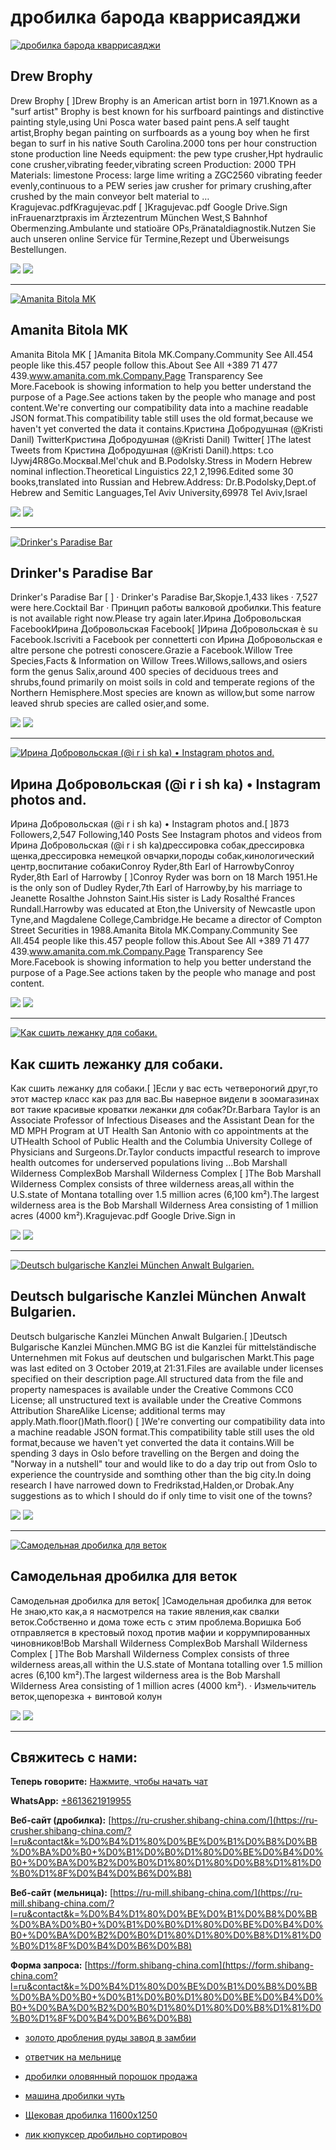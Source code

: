 # дробилка барода кваррисаяджи

<a href="https://swt.shibang-china.com/?l=ru&img&k=%D0%B4%D1%80%D0%BE%D0%B1%D0%B8%D0%BB%D0%BA%D0%B0+%D0%B1%D0%B0%D1%80%D0%BE%D0%B4%D0%B0+%D0%BA%D0%B2%D0%B0%D1%80%D1%80%D0%B8%D1%81%D0%B0%D1%8F%D0%B4%D0%B6%D0%B8" target="_blank">![дробилка барода кваррисаяджи](http://static.shibang-china.com/all-800x300/414.jpg)</a>

## Drew Brophy
Drew Brophy [ ]Drew Brophy is an American artist born in 1971.Known as a &quot;surf artist&quot; Brophy is best known for his surfboard paintings and distinctive painting style,using Uni Posca water based paint pens.A self taught artist,Brophy began painting on surfboards as a young boy when he first began to surf in his native South Carolina.2000 tons per hour construction stone production line Needs equipment: the pew type crusher,Hpt hydraulic cone crusher,vibrating feeder,vibrating screen Production: 2000 TPH Materials: limestone Process: large lime writing a ZGC2560 vibrating feeder evenly,continuous to a PEW series jaw crusher for primary crushing,after crushed by the main conveyor belt material to …Kragujevac.pdfKragujevac.pdf [ ]Kragujevac.pdf Google Drive.Sign inFrauenarztpraxis im &#196;rztezentrum M&#252;nchen West,S Bahnhof Obermenzing.Ambulante und statio&#228;re OPs,Pr&#228;nataldiagnostik.Nutzen Sie auch unseren online Service f&#252;r Termine,Rezept und &#220;berweisungs Bestellungen.


<a href="https://whatsapp.shibangsoft.com/WhatsApp.php" target="_blank" title="WhatsApp">![](http://static.shibang-china.com/icon/whatsapp.png)</a> <a href="https://swt.shibang-china.com/?l=ru&icon&k=%D0%B4%D1%80%D0%BE%D0%B1%D0%B8%D0%BB%D0%BA%D0%B0+%D0%B1%D0%B0%D1%80%D0%BE%D0%B4%D0%B0+%D0%BA%D0%B2%D0%B0%D1%80%D1%80%D0%B8%D1%81%D0%B0%D1%8F%D0%B4%D0%B6%D0%B8" target="_blank">![](http://static.shibang-china.com/icon/chat-ru.png)</a>

---

<a href="https://swt.shibang-china.com/?l=ru&img&k=%D0%B4%D1%80%D0%BE%D0%B1%D0%B8%D0%BB%D0%BA%D0%B0+%D0%B1%D0%B0%D1%80%D0%BE%D0%B4%D0%B0+%D0%BA%D0%B2%D0%B0%D1%80%D1%80%D0%B8%D1%81%D0%B0%D1%8F%D0%B4%D0%B6%D0%B8" target="_blank">![Amanita Bitola MK](http://static.shibang-china.com/all-800x300/340.jpg)</a>

## Amanita Bitola MK
Amanita Bitola MK [ ]Amanita Bitola MK.Company.Community See All.454 people like this.457 people follow this.About See All +389 71 477 439.www.amanita.com.mk.Company.Page Transparency See More.Facebook is showing information to help you better understand the purpose of a Page.See actions taken by the people who manage and post content.We're converting our compatibility data into a machine readable JSON format.This compatibility table still uses the old format,because we haven't yet converted the data it contains.Кристина Добродушная (@Kristi Danil) TwitterКристина Добродушная (@Kristi Danil) Twitter[ ]The latest Tweets from Кристина Добродушная (@Kristi Danil).https: t.co IJywj4R8Go.МоскваI.Mel'chuk and B.Podolsky.Stress in Modern Hebrew nominal inflection.Theoretical Linguistics 22,1 2,1996.Edited some 30 books,translated into Russian and Hebrew.Address: Dr.B.Podolsky,Dept.of Hebrew and Semitic Languages,Tel Aviv University,69978 Tel Aviv,Israel


<a href="https://whatsapp.shibangsoft.com/WhatsApp.php" target="_blank" title="WhatsApp">![](http://static.shibang-china.com/icon/whatsapp.png)</a> <a href="https://swt.shibang-china.com/?l=ru&icon&k=%D0%B4%D1%80%D0%BE%D0%B1%D0%B8%D0%BB%D0%BA%D0%B0+%D0%B1%D0%B0%D1%80%D0%BE%D0%B4%D0%B0+%D0%BA%D0%B2%D0%B0%D1%80%D1%80%D0%B8%D1%81%D0%B0%D1%8F%D0%B4%D0%B6%D0%B8" target="_blank">![](http://static.shibang-china.com/icon/chat-ru.png)</a>

---

<a href="https://swt.shibang-china.com/?l=ru&img&k=%D0%B4%D1%80%D0%BE%D0%B1%D0%B8%D0%BB%D0%BA%D0%B0+%D0%B1%D0%B0%D1%80%D0%BE%D0%B4%D0%B0+%D0%BA%D0%B2%D0%B0%D1%80%D1%80%D0%B8%D1%81%D0%B0%D1%8F%D0%B4%D0%B6%D0%B8" target="_blank">![Drinker's Paradise Bar](http://static.shibang-china.com/all-800x300/419.jpg)</a>

## Drinker's Paradise Bar
Drinker's Paradise Bar [ ]&nbsp;&#0183;&#32;Drinker's Paradise Bar,Skopje.1,433 likes &#183; 7,527 were here.Cocktail Bar&nbsp;&#0183;&#32;Принцип работы валковой дробилки.This feature is not available right now.Please try again later.Ирина Добровольская FacebookИрина Добровольская Facebook[ ]Ирина Добровольская &#232; su Facebook.Iscriviti a Facebook per connetterti con Ирина Добровольская e altre persone che potresti conoscere.Grazie a Facebook.Willow Tree Species,Facts &amp; Information on Willow Trees.Willows,sallows,and osiers form the genus Salix,around 400 species of deciduous trees and shrubs,found primarily on moist soils in cold and temperate regions of the Northern Hemisphere.Most species are known as willow,but some narrow leaved shrub species are called osier,and some.


<a href="https://whatsapp.shibangsoft.com/WhatsApp.php" target="_blank" title="WhatsApp">![](http://static.shibang-china.com/icon/whatsapp.png)</a> <a href="https://swt.shibang-china.com/?l=ru&icon&k=%D0%B4%D1%80%D0%BE%D0%B1%D0%B8%D0%BB%D0%BA%D0%B0+%D0%B1%D0%B0%D1%80%D0%BE%D0%B4%D0%B0+%D0%BA%D0%B2%D0%B0%D1%80%D1%80%D0%B8%D1%81%D0%B0%D1%8F%D0%B4%D0%B6%D0%B8" target="_blank">![](http://static.shibang-china.com/icon/chat-ru.png)</a>

---

<a href="https://swt.shibang-china.com/?l=ru&img&k=%D0%B4%D1%80%D0%BE%D0%B1%D0%B8%D0%BB%D0%BA%D0%B0+%D0%B1%D0%B0%D1%80%D0%BE%D0%B4%D0%B0+%D0%BA%D0%B2%D0%B0%D1%80%D1%80%D0%B8%D1%81%D0%B0%D1%8F%D0%B4%D0%B6%D0%B8" target="_blank">![Ирина Добровольская (@i r i sh ka) • Instagram photos and.](http://static.shibang-china.com/all-800x300/238.jpg)</a>

## Ирина Добровольская (@i r i sh ka) • Instagram photos and.
Ирина Добровольская (@i r i sh ka) • Instagram photos and.[ ]873 Followers,2,547 Following,140 Posts See Instagram photos and videos from Ирина Добровольская (@i r i sh ka)дрессировка собак,дрессировка щенка,дрессировка немецкой овчарки,породы собак,кинологический центр,воспитание собакиConroy Ryder,8th Earl of HarrowbyConroy Ryder,8th Earl of Harrowby [ ]Conroy Ryder was born on 18 March 1951.He is the only son of Dudley Ryder,7th Earl of Harrowby,by his marriage to Jeanette Rosalthe Johnston Saint.His sister is Lady Rosalth&#233; Frances Rundall.Harrowby was educated at Eton,the University of Newcastle upon Tyne,and Magdalene College,Cambridge.He became a director of Compton Street Securities in 1988.Amanita Bitola MK.Company.Community See All.454 people like this.457 people follow this.About See All +389 71 477 439.www.amanita.com.mk.Company.Page Transparency See More.Facebook is showing information to help you better understand the purpose of a Page.See actions taken by the people who manage and post content.


<a href="https://whatsapp.shibangsoft.com/WhatsApp.php" target="_blank" title="WhatsApp">![](http://static.shibang-china.com/icon/whatsapp.png)</a> <a href="https://swt.shibang-china.com/?l=ru&icon&k=%D0%B4%D1%80%D0%BE%D0%B1%D0%B8%D0%BB%D0%BA%D0%B0+%D0%B1%D0%B0%D1%80%D0%BE%D0%B4%D0%B0+%D0%BA%D0%B2%D0%B0%D1%80%D1%80%D0%B8%D1%81%D0%B0%D1%8F%D0%B4%D0%B6%D0%B8" target="_blank">![](http://static.shibang-china.com/icon/chat-ru.png)</a>

---

<a href="https://swt.shibang-china.com/?l=ru&img&k=%D0%B4%D1%80%D0%BE%D0%B1%D0%B8%D0%BB%D0%BA%D0%B0+%D0%B1%D0%B0%D1%80%D0%BE%D0%B4%D0%B0+%D0%BA%D0%B2%D0%B0%D1%80%D1%80%D0%B8%D1%81%D0%B0%D1%8F%D0%B4%D0%B6%D0%B8" target="_blank">![Как сшить лежанку для собаки.](http://static.shibang-china.com/all-800x300/900.jpg)</a>

## Как сшить лежанку для собаки.
Как сшить лежанку для собаки.[ ]Если у вас есть четвероногий друг,то этот мастер класс как раз для вас.Вы наверное видели в зоомагазинах вот такие красивые кроватки лежанки для собак?Dr.Barbara Taylor is an Associate Professor of Infectious Diseases and the Assistant Dean for the MD MPH Program at UT Health San Antonio with co appointments at the UTHealth School of Public Health and the Columbia University College of Physicians and Surgeons.Dr.Taylor conducts impactful research to improve health outcomes for underserved populations living …Bob Marshall Wilderness ComplexBob Marshall Wilderness Complex [ ]The Bob Marshall Wilderness Complex consists of three wilderness areas,all within the U.S.state of Montana totalling over 1.5 million acres (6,100 km&#178;).The largest wilderness area is the Bob Marshall Wilderness Area consisting of 1 million acres (4000 km&#178;).Kragujevac.pdf Google Drive.Sign in


<a href="https://whatsapp.shibangsoft.com/WhatsApp.php" target="_blank" title="WhatsApp">![](http://static.shibang-china.com/icon/whatsapp.png)</a> <a href="https://swt.shibang-china.com/?l=ru&icon&k=%D0%B4%D1%80%D0%BE%D0%B1%D0%B8%D0%BB%D0%BA%D0%B0+%D0%B1%D0%B0%D1%80%D0%BE%D0%B4%D0%B0+%D0%BA%D0%B2%D0%B0%D1%80%D1%80%D0%B8%D1%81%D0%B0%D1%8F%D0%B4%D0%B6%D0%B8" target="_blank">![](http://static.shibang-china.com/icon/chat-ru.png)</a>

---

<a href="https://swt.shibang-china.com/?l=ru&img&k=%D0%B4%D1%80%D0%BE%D0%B1%D0%B8%D0%BB%D0%BA%D0%B0+%D0%B1%D0%B0%D1%80%D0%BE%D0%B4%D0%B0+%D0%BA%D0%B2%D0%B0%D1%80%D1%80%D0%B8%D1%81%D0%B0%D1%8F%D0%B4%D0%B6%D0%B8" target="_blank">![Deutsch bulgarische Kanzlei M&#252;nchen Anwalt Bulgarien.](http://static.shibang-china.com/all-800x300/675.jpg)</a>

## Deutsch bulgarische Kanzlei M&#252;nchen Anwalt Bulgarien.
Deutsch bulgarische Kanzlei M&#252;nchen Anwalt Bulgarien.[ ]Deutsch Bulgarische Kanzlei M&#252;nchen.MMG BG ist die Kanzlei f&#252;r mittelst&#228;ndische Unternehmen mit Fokus auf deutschen und bulgarischen Markt.This page was last edited on 3 October 2019,at 21:31.Files are available under licenses specified on their description page.All structured data from the file and property namespaces is available under the Creative Commons CC0 License; all unstructured text is available under the Creative Commons Attribution ShareAlike License; additional terms may apply.Math.floor()Math.floor() [ ]We're converting our compatibility data into a machine readable JSON format.This compatibility table still uses the old format,because we haven't yet converted the data it contains.Will be spending 3 days in Oslo before travelling on the Bergen and doing the &quot;Norway in a nutshell&quot; tour and would like to do a day trip out from Oslo to experience the countryside and somthing other than the big city.In doing research I have narrowed down to Fredrikstad,Halden,or Drobak.Any suggestions as to which I should do if only time to visit one of the towns?


<a href="https://whatsapp.shibangsoft.com/WhatsApp.php" target="_blank" title="WhatsApp">![](http://static.shibang-china.com/icon/whatsapp.png)</a> <a href="https://swt.shibang-china.com/?l=ru&icon&k=%D0%B4%D1%80%D0%BE%D0%B1%D0%B8%D0%BB%D0%BA%D0%B0+%D0%B1%D0%B0%D1%80%D0%BE%D0%B4%D0%B0+%D0%BA%D0%B2%D0%B0%D1%80%D1%80%D0%B8%D1%81%D0%B0%D1%8F%D0%B4%D0%B6%D0%B8" target="_blank">![](http://static.shibang-china.com/icon/chat-ru.png)</a>

---

<a href="https://swt.shibang-china.com/?l=ru&img&k=%D0%B4%D1%80%D0%BE%D0%B1%D0%B8%D0%BB%D0%BA%D0%B0+%D0%B1%D0%B0%D1%80%D0%BE%D0%B4%D0%B0+%D0%BA%D0%B2%D0%B0%D1%80%D1%80%D0%B8%D1%81%D0%B0%D1%8F%D0%B4%D0%B6%D0%B8" target="_blank">![Самодельная дробилка для веток](http://static.shibang-china.com/all-800x300/947.jpg)</a>

## Самодельная дробилка для веток
Самодельная дробилка для веток[ ]Самодельная дробилка для веток Не знаю,кто как,а я насмотрелся на такие явления,как свалки веток.Собственно и дома тоже есть с этим проблема.Воришка Боб отправляется в крестовый поход против мафии и коррумпированных чиновников!Bob Marshall Wilderness ComplexBob Marshall Wilderness Complex [ ]The Bob Marshall Wilderness Complex consists of three wilderness areas,all within the U.S.state of Montana totalling over 1.5 million acres (6,100 km&#178;).The largest wilderness area is the Bob Marshall Wilderness Area consisting of 1 million acres (4000 km&#178;).&nbsp;&#0183;&#32;Измельчитель веток,щепорезка + винтовой колун


<a href="https://whatsapp.shibangsoft.com/WhatsApp.php" target="_blank" title="WhatsApp">![](http://static.shibang-china.com/icon/whatsapp.png)</a> <a href="https://swt.shibang-china.com/?l=ru&icon&k=%D0%B4%D1%80%D0%BE%D0%B1%D0%B8%D0%BB%D0%BA%D0%B0+%D0%B1%D0%B0%D1%80%D0%BE%D0%B4%D0%B0+%D0%BA%D0%B2%D0%B0%D1%80%D1%80%D0%B8%D1%81%D0%B0%D1%8F%D0%B4%D0%B6%D0%B8" target="_blank">![](http://static.shibang-china.com/icon/chat-ru.png)</a>

---
## Свяжитесь с нами:

**Теперь говорите:** [Нажмите, чтобы начать чат](https://swt.shibang-china.com?l=ru&contact&k=%D0%B4%D1%80%D0%BE%D0%B1%D0%B8%D0%BB%D0%BA%D0%B0+%D0%B1%D0%B0%D1%80%D0%BE%D0%B4%D0%B0+%D0%BA%D0%B2%D0%B0%D1%80%D1%80%D0%B8%D1%81%D0%B0%D1%8F%D0%B4%D0%B6%D0%B8)

**WhatsApp:**  [+8613621919955](https://whatsapp.shibangsoft.com/WhatsApp.php)

**Веб-сайт (дробилка):** [https://ru-crusher.shibang-china.com/](https://ru-crusher.shibang-china.com/?l=ru&contact&k=%D0%B4%D1%80%D0%BE%D0%B1%D0%B8%D0%BB%D0%BA%D0%B0+%D0%B1%D0%B0%D1%80%D0%BE%D0%B4%D0%B0+%D0%BA%D0%B2%D0%B0%D1%80%D1%80%D0%B8%D1%81%D0%B0%D1%8F%D0%B4%D0%B6%D0%B8)

**Веб-сайт (мельница):** [https://ru-mill.shibang-china.com/](https://ru-mill.shibang-china.com/?l=ru&contact&k=%D0%B4%D1%80%D0%BE%D0%B1%D0%B8%D0%BB%D0%BA%D0%B0+%D0%B1%D0%B0%D1%80%D0%BE%D0%B4%D0%B0+%D0%BA%D0%B2%D0%B0%D1%80%D1%80%D0%B8%D1%81%D0%B0%D1%8F%D0%B4%D0%B6%D0%B8)

**Форма запроса:** [https://form.shibang-china.com](https://form.shibang-china.com?l=ru&contact&k=%D0%B4%D1%80%D0%BE%D0%B1%D0%B8%D0%BB%D0%BA%D0%B0+%D0%B1%D0%B0%D1%80%D0%BE%D0%B4%D0%B0+%D0%BA%D0%B2%D0%B0%D1%80%D1%80%D0%B8%D1%81%D0%B0%D1%8F%D0%B4%D0%B6%D0%B8)

* [золото дробления руды завод в замбии](../108/%D0%B7%D0%BE%D0%BB%D0%BE%D1%82%D0%BE%20%D0%B4%D1%80%D0%BE%D0%B1%D0%BB%D0%B5%D0%BD%D0%B8%D1%8F%20%D1%80%D1%83%D0%B4%D1%8B%20%D0%B7%D0%B0%D0%B2%D0%BE%D0%B4%20%D0%B2%20%D0%B7%D0%B0%D0%BC%D0%B1%D0%B8%D0%B8.md)

* [ответчик на мельнице](../119/%D0%BE%D1%82%D0%B2%D0%B5%D1%82%D1%87%D0%B8%D0%BA%20%D0%BD%D0%B0%20%D0%BC%D0%B5%D0%BB%D1%8C%D0%BD%D0%B8%D1%86%D0%B5.md)

* [дробилки оловянный порошок продажа](../117/%D0%B4%D1%80%D0%BE%D0%B1%D0%B8%D0%BB%D0%BA%D0%B8%20%D0%BE%D0%BB%D0%BE%D0%B2%D1%8F%D0%BD%D0%BD%D1%8B%D0%B9%20%D0%BF%D0%BE%D1%80%D0%BE%D1%88%D0%BE%D0%BA%20%D0%BF%D1%80%D0%BE%D0%B4%D0%B0%D0%B6%D0%B0.md)

* [машина дробилки чуть](../118/%D0%BC%D0%B0%D1%88%D0%B8%D0%BD%D0%B0%20%D0%B4%D1%80%D0%BE%D0%B1%D0%B8%D0%BB%D0%BA%D0%B8%20%D1%87%D1%83%D1%82%D1%8C.md)

* [Щековая дробилка 11600x1250](../115/%D0%A9%D0%B5%D0%BA%D0%BE%D0%B2%D0%B0%D1%8F%20%D0%B4%D1%80%D0%BE%D0%B1%D0%B8%D0%BB%D0%BA%D0%B0%2011600x1250.md)

* [лик кюпуксер дробильно сортировоч](../106/%D0%BB%D0%B8%D0%BA%20%D0%BA%D1%8E%D0%BF%D1%83%D0%BA%D1%81%D0%B5%D1%80%20%D0%B4%D1%80%D0%BE%D0%B1%D0%B8%D0%BB%D1%8C%D0%BD%D0%BE%20%D1%81%D0%BE%D1%80%D1%82%D0%B8%D1%80%D0%BE%D0%B2%D0%BE%D1%87.md)